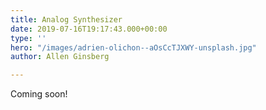 ```yaml
---
title: Analog Synthesizer
date: 2019-07-16T19:17:43.000+00:00
type: ''
hero: "/images/adrien-olichon--aOsCcTJXWY-unsplash.jpg"
author: Allen Ginsberg

---
```

Coming soon!